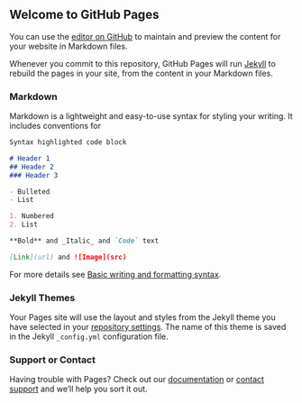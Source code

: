 ## Welcome to GitHub Pages

You can use the [editor on GitHub](https://github.com/maria-carnevali/imc-calculo/edit/gh-pages/index.md) to maintain and preview the content for your website in Markdown files.

Whenever you commit to this repository, GitHub Pages will run [Jekyll](https://jekyllrb.com/) to rebuild the pages in your site, from the content in your Markdown files.

### Markdown

Markdown is a lightweight and easy-to-use syntax for styling your writing. It includes conventions for

```markdown
Syntax highlighted code block

# Header 1
## Header 2
### Header 3

- Bulleted
- List

1. Numbered
2. List

**Bold** and _Italic_ and `Code` text

[Link](url) and ![Image](src)
```

For more details see [Basic writing and formatting syntax](https://docs.github.com/en/github/writing-on-github/getting-started-with-writing-and-formatting-on-github/basic-writing-and-formatting-syntax).

### Jekyll Themes

Your Pages site will use the layout and styles from the Jekyll theme you have selected in your [repository settings](https://github.com/maria-carnevali/imc-calculo/settings/pages). The name of this theme is saved in the Jekyll `_config.yml` configuration file.

### Support or Contact

Having trouble with Pages? Check out our [documentation](https://docs.github.com/categories/github-pages-basics/) or [contact support](https://support.github.com/contact) and we’ll help you sort it out.

<meta charset="UFT-8">

<script>

    function pulaLinha() {
        document.write("<br>");
    }

    function mostra(frase) {
        document.write(frase);
        pulaLinha();
    }

    function calculaImc(altura, peso) {

        return peso / (altura * altura);
    }

    var nome = prompt("Infome seu nome");
    var alturaInformada = prompt(nome + ", infome sua altura");
    var pesoInformado = prompt(nome + ", infome seu peso");
    var imc = calculaImc(alturaInformada, pesoInformado);

    mostra(nome + ", o seu IMC é: " + imc);


    if(imc < 18.5) {

        mostra("Você está abaixo do recomendado.");
    }


    if(imc >= 18.5 && imc <=24.9) {

            mostra("Você está com o peso ideal de acordo com a OMS.");
        }


    if(imc >= 25 && imc <=29.9) {

            mostra("Você está levemente acima do peso.");
        }


    if(imc >= 30 && imc <= 34.9) {

            mostra("Atenção: obesidade grau I.");
        }


    if(imc >= 35 && imc <= 39.9) {

            mostra("Atenção: obesidade grau II (severa).");
        }


    if(imc > 40) {

            mostra("Atenção: obesidade grau III (mórbida).");
        }


</script>
